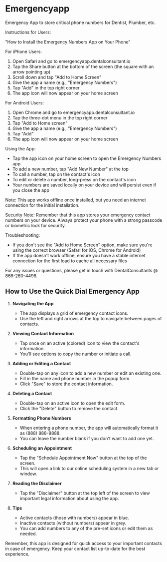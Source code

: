 # Emergencyapp
Emergency App to store critical phone numbers for Dentist, Plumber, etc.

Instructions for Users:

"How to Install the Emergency Numbers App on Your Phone"

For iPhone Users:
1. Open Safari and go to emergencyapp.dentalconsultant.io
2. Tap the Share button at the bottom of the screen (the square with an arrow pointing up)
3. Scroll down and tap "Add to Home Screen"
4. Give the app a name (e.g., "Emergency Numbers")
5. Tap "Add" in the top right corner
6. The app icon will now appear on your home screen

For Android Users:
1. Open Chrome and go to emergencyapp.dentalconsultant.io
2. Tap the three-dot menu in the top right corner
3. Tap "Add to Home screen"
4. Give the app a name (e.g., "Emergency Numbers")
5. Tap "Add"
6. The app icon will now appear on your home screen

Using the App:
- Tap the app icon on your home screen to open the Emergency Numbers app
- To add a new number, tap "Add New Number" at the top
- To call a number, tap on the contact's icon
- To edit or delete a number, long-press on the contact's icon
- Your numbers are saved locally on your device and will persist even if you close the app

Note: This app works offline once installed, but you need an internet connection for the initial installation.

Security Note: Remember that this app stores your emergency contact numbers on your device. Always protect your phone with a strong passcode or biometric lock for security.

Troubleshooting:
- If you don't see the "Add to Home Screen" option, make sure you're using the correct browser (Safari for iOS, Chrome for Android)
- If the app doesn't work offline, ensure you have a stable internet connection for the first load to cache all necessary files

For any issues or questions, please get in touch with DentalConsultants @ 866-260-4496.

## How to Use the Quick Dial Emergency App

1. **Navigating the App**
   - The app displays a grid of emergency contact icons.
   - Use the left and right arrows at the top to navigate between pages of contacts.

2. **Viewing Contact Information**
   - Tap once on an active (colored) icon to view the contact's information.
   - You'll see options to copy the number or initiate a call.

3. **Adding or Editing a Contact**
   - Double-tap on any icon to add a new number or edit an existing one.
   - Fill in the name and phone number in the popup form.
   - Click "Save" to store the contact information.

4. **Deleting a Contact**
   - Double-tap on an active icon to open the edit form.
   - Click the "Delete" button to remove the contact.

5. **Formatting Phone Numbers**
   - When entering a phone number, the app will automatically format it as (888) 888-8888.
   - You can leave the number blank if you don't want to add one yet.

6. **Scheduling an Appointment**
   - Tap the "Schedule Appointment Now" button at the top of the screen.
   - This will open a link to our online scheduling system in a new tab or window.

7. **Reading the Disclaimer**
   - Tap the "Disclaimer" button at the top left of the screen to view important legal information about using the app.

8. **Tips**
   - Active contacts (those with numbers) appear in blue.
   - Inactive contacts (without numbers) appear in grey.
   - You can add numbers to any of the pre-set icons or edit them as needed.

Remember, this app is designed for quick access to your important contacts in case of emergency. Keep your contact list up-to-date for the best experience.



